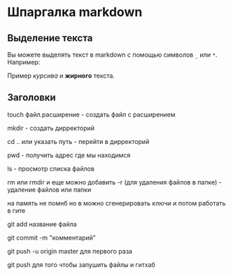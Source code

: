 # Шпаргалка markdown

## Выделение текста

Вы можете выделять текст в markdown с помощью символов `_` или `*`. Например:

Пример _курсива_ и **жирного** текста.

## Заголовки
touch файл.расширение - создать файл с расширением


mkdir - создать дирректорий


cd .. или указать путь - перейти в дирректорий


pwd - получить адрес где мы находимся


ls - просмотр списка файлов


rm или rmdir и еще можно добавить -r (для удаления файлов в папке) - удаление файлов или папки


на память не помнб но в можно сгенерировать ключи и потом работать в гите


git add название файла


git commit -m "комментарий"


git push -u origin master для первого раза


git push для того чтобы запушить файлы и гитхаб
